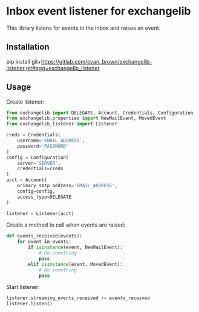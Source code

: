 Inbox event listener for exchangelib
====================================
This library listens for events in the inbox and raises an event.

## Installation
pip install git+https://gitlab.com/evan_brown/exchangelib-listener.git#egg=exchangelib_listener


## Usage
Create listener:
```python
from exchangelib import DELEGATE, Account, Credentials, Configuration
from exchangelib.properties import NewMailEvent, MovedEvent
from exchangelib_listener import Listener

creds = Credentials(
    username='EMAIL_ADDRESS',
    password='PASSWORD'
)
config = Configuration(
    server='SERVER',
    credentials=creds
)
acct = Account(
    primary_smtp_address='EMAIL_ADDRESS',
    config=config,
    access_type=DELEGATE
)

listener = Listener(acct)
```

Create a method to call when events are raised:
```python
def events_received(events):
    for event in events:
        if isinstance(event, NewMailEvent):
            # Do something
            pass
        elif isinstance(event, MovedEvent):
            # Do something
            pass
```

Start listener:
```python
listener.streaming_events_received += events_received
listener.listen()
```
